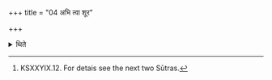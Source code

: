 +++
title = "04 अभि त्वा शूर"

+++

<details><summary>थिते</summary>

4. With two verses abhi tvā śūra...[^1] (he places) the Rathantara-sāman-bricks in such a manner that the last (brick) (will be placed) on the trunk.[^2]   

[^1]: KSXXYIX.12. For detais see the next two Sūtras.  
</details>
